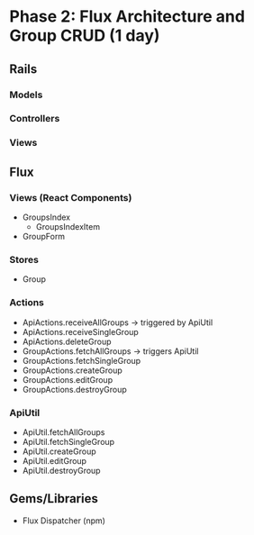 # Phase 2: Flux Architecture and Group CRUD (1 day)

## Rails
### Models
### Controllers
### Views
## Flux
### Views (React Components)
* GroupsIndex
  - GroupsIndexItem
* GroupForm

### Stores
* Group

### Actions
* ApiActions.receiveAllGroups -> triggered by ApiUtil
* ApiActions.receiveSingleGroup
* ApiActions.deleteGroup
* GroupActions.fetchAllGroups -> triggers ApiUtil
* GroupActions.fetchSingleGroup
* GroupActions.createGroup
* GroupActions.editGroup
* GroupActions.destroyGroup

### ApiUtil
* ApiUtil.fetchAllGroups
* ApiUtil.fetchSingleGroup
* ApiUtil.createGroup
* ApiUtil.editGroup
* ApiUtil.destroyGroup

## Gems/Libraries
* Flux Dispatcher (npm)
